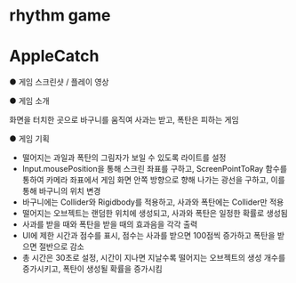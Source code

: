 # rhythm game

# AppleCatch

● 게임 스크린샷 / 플레이 영상<br>


● 게임 소개<br>

화면을 터치한 곳으로 바구니를 움직여 사과는 받고, 폭탄은 피하는 게임

● 게임 기획

- 떨어지는 과일과 폭탄의 그림자가 보일 수 있도록 라이트를 설정
- Input.mousePosition을 통해 스크린 좌표를 구하고, ScreenPointToRay 함수를 통하여 카메라 좌표에서 게임 화면 안쪽 방향으로 향해 나가는 광선을 구하고, 이를 통해 바구니의 위치 변경
- 바구니에는 Collider와 Rigidbody를 적용하고, 사과와 폭탄에는 Collider만 적용
- 떨어지는 오브젝트는 랜덤한 위치에 생성되고, 사과와 폭탄은 일정한 확률로 생성됨
- 사과를 받을 때와 폭탄을 받을 때의 효과음을 각각 출력
- UI에 제한 시간과 점수를 표시, 점수는 사과를 받으면 100점씩 증가하고 폭탄을 받으면 절반으로 감소
- 총 시간은 30초로 설정, 시간이 지나면 지날수록 떨어지는 오브젝트의 생성 개수를 증가시키고, 폭탄이 생성될 확률을 증가시킴
